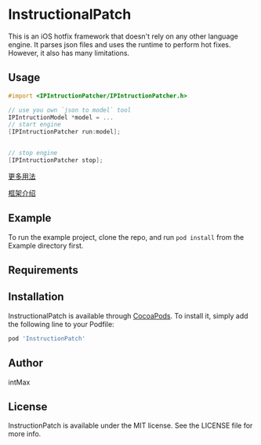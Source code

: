 # InstructionalPatch

This is an iOS hotfix framework that doesn't rely on any other language engine. It parses json files and uses the runtime to perform hot fixes. However, it also has many limitations.

## Usage

```objective-c
#import <IPIntructionPatcher/IPIntructionPatcher.h>

// use you own `json to model` tool
IPIntructionModel *model = ...
// start engine
[IPIntructionPatcher run:model];


// stop engine
[IPIntructionPatcher stop];
```

[更多用法](Usage_CN.md)

[框架介绍](http://blog.intmaxdev.com/2018/03/10/instructional-patch/)

## Example

To run the example project, clone the repo, and run `pod install` from the Example directory first.

## Requirements

## Installation

InstructionalPatch is available through [CocoaPods](http://cocoapods.org). To install
it, simply add the following line to your Podfile:

```ruby
pod 'InstructionPatch'
```

## Author

intMax

## License

InstructionPatch is available under the MIT license. See the LICENSE file for more info.